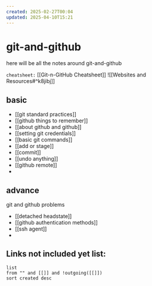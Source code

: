 ```yaml
---
created: 2025-02-27T00:04
updated: 2025-04-10T15:21
---
```


# git-and-github

here will be all the notes around git-and-github

`cheatsheet:` [[Git-n-GitHub Cheatsheet]]
![[Websites and Resources#^k8jibj]]
## basic

- [[git standard practices]]
- [[github things to remember]]
- [[about github and github]]
- [[setting git credentials]]
- [[basic git commands]]
- [[add or stage]]
- [[commit]]
- [[undo anything]]
- [[github remote]]
- 





## advance


git and github problems
- [[detached headstate]]
- [[github authentication methods]]
- [[ssh agent]]
- 



## **Links not included yet list:**
```dataview
list
from "" and [[]] and !outgoing([[]])
sort created desc
```
